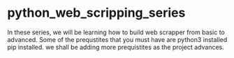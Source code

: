 # python_web_scripping_series
In these series, we will be learning how to build web scrapper from basic to advanced.
Some of the prequstites that you must have are
  python3 installed
  pip installed.
we shall be adding more prequistites as the project advances.  